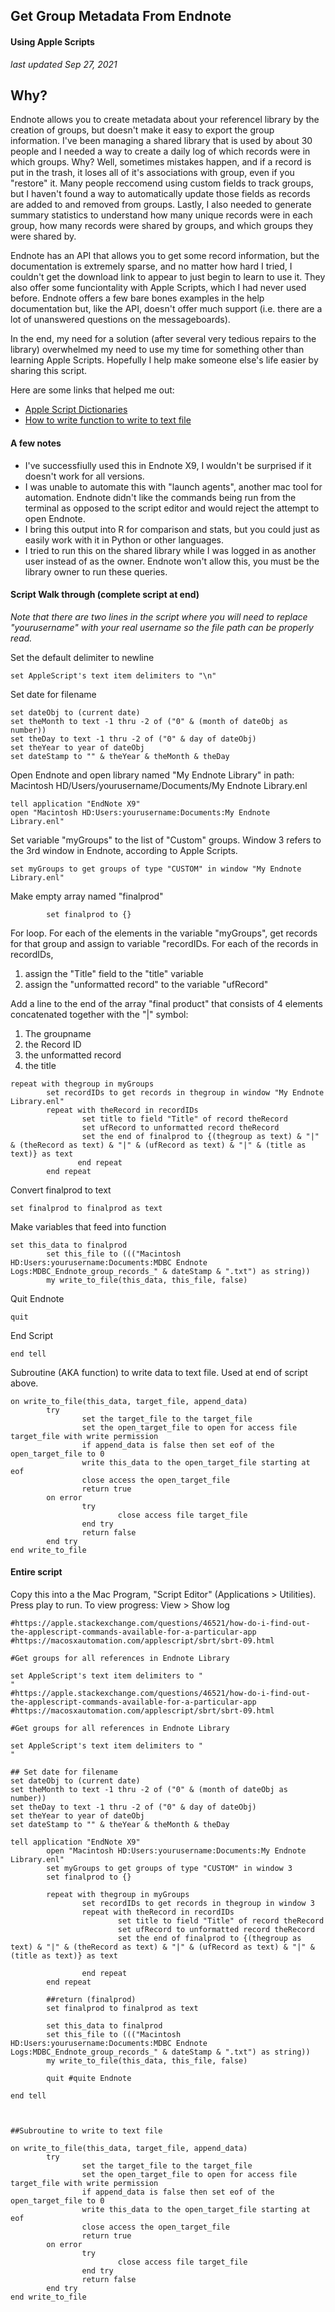 ## Get Group Metadata From Endnote

#### Using Apple Scripts

_last updated Sep 27, 2021_

## Why?

Endnote allows you to create metadata about your referencel library by the creation of groups, but doesn't make it easy to export the group information.  I've been managing a shared library that is used by about 30 people and I needed a way to create a daily log of which records were in which groups.  Why? Well, sometimes mistakes happen, and if a record is put in the trash, it loses all of it's associations with group, even if you "restore" it.  Many people reccomend using custom fields to track groups, but I haven't found a way to automatically update those fields as records are added to and removed from groups.  Lastly, I also needed to generate summary statistics to understand how many unique records were in each group, how many records were shared by groups, and which groups they were shared by.

Endnote has an API that allows you to get some record information, but the documentation is extremely sparse, and no matter how hard I tried, I couldn't get the download link to appear to just begin to learn to use it.  They also offer some funciontality with Apple Scripts, which I had never used before.  Endnote offers a few bare bones examples in the help documentation but, like the API, doesn't offer much support (i.e. there are a lot of unanswered questions on the messageboards).  

In the end, my need for a solution (after several very tedious repairs to the library) overwhelmed my need to use my time for something other than learning Apple Scripts. Hopefully I help make someone else's life easier by sharing this script.

Here are some links that helped me out: 

- [Apple Script Dictionaries](https://apple.stackexchange.com/questions/46521/how-do-i-find-out-the-applescript-commands-available-for-a-particular-app)
- [How to write function to write to text file](https://macosxautomation.com/applescript/sbrt/sbrt-09.html)

#### A few notes
* I've successfiully used this in Endnote X9, I wouldn't be surprised if it doesn't work for all versions.
* I was unable to automate this with "launch agents", another mac tool for automation.  Endnote didn't like the commands being run from the terminal as opposed to the script editor and would reject the attempt to open Endnote.
* I bring this output into R for comparison and stats, but you could just as easily work with it in Python or other languages.
* I tried to run this on the shared library while I was logged in as another user instead of as the owner.  Endnote won't allow this, you must be the library owner to run these queries.


#### Script Walk through (complete script at end)

_Note that there are two lines in the script where you will need to replace "yourusername" with your real username so the file path can be properly read._

Set the default delimiter to newline

```
set AppleScript's text item delimiters to "\n"
```

Set date for filename

```
set dateObj to (current date)
set theMonth to text -1 thru -2 of ("0" & (month of dateObj as number))
set theDay to text -1 thru -2 of ("0" & day of dateObj)
set theYear to year of dateObj
set dateStamp to "" & theYear & theMonth & theDay
```

Open Endnote and open library named "My Endnote Library" in path: Macintosh HD/Users/yourusername/Documents/My Endnote Library.enl
 
```
tell application "EndNote X9"
open "Macintosh HD:Users:yourusername:Documents:My Endnote Library.enl"
```

Set variable "myGroups" to the list of "Custom" groups.  Window 3 refers to the 3rd window in Endnote, according to Apple Scripts.

```
set myGroups to get groups of type "CUSTOM" in window "My Endnote Library.enl"
```
Make empty array named "finalprod"
```     
        set finalprod to {}
```     
For loop. For each of the elements in the variable "myGroups", get records for that group and assign to variable "recordIDs.  For each of the records in recordIDs, 

1. assign the "Title" field to the "title" variable
2. assign the "unformatted record" to the variable "ufRecord"

Add a line to the end of the array "final product" that consists of 4 elements concatenated together with the "|" symbol:

1. The groupname
2. the Record ID
3. the unformatted record
4. the title

```
repeat with thegroup in myGroups
        set recordIDs to get records in thegroup in window "My Endnote Library.enl"
        repeat with theRecord in recordIDs
                set title to field "Title" of record theRecord
                set ufRecord to unformatted record theRecord
                set the end of finalprod to {(thegroup as text) & "|" & (theRecord as text) & "|" & (ufRecord as text) & "|" & (title as text)} as text
               end repeat
        end repeat
```
        
Convert finalprod to text

```
set finalprod to finalprod as text
```

Make variables that feed into function

```     
set this_data to finalprod
        set this_file to ((("Macintosh HD:Users:yourusername:Documents:MDBC Endnote Logs:MDBC_Endnote_group_records_" & dateStamp & ".txt") as string))
        my write_to_file(this_data, this_file, false)
```     
Quit Endnote

```
quit 
```     

End Script

```
end tell
```

Subroutine (AKA function) to write data to text file.  Used at end of script above.

```
on write_to_file(this_data, target_file, append_data)
        try
                set the target_file to the target_file
                set the open_target_file to open for access file target_file with write permission
                if append_data is false then set eof of the open_target_file to 0
                write this_data to the open_target_file starting at eof
                close access the open_target_file
                return true
        on error
                try
                        close access file target_file
                end try
                return false
        end try
end write_to_file
```


#### Entire script

Copy this into a the Mac Program, "Script Editor" (Applications > Utilities). Press play to run. To view progress: View > Show log

```
#https://apple.stackexchange.com/questions/46521/how-do-i-find-out-the-applescript-commands-available-for-a-particular-app
#https://macosxautomation.com/applescript/sbrt/sbrt-09.html

#Get groups for all references in Endnote Library

set AppleScript's text item delimiters to "
"
#https://apple.stackexchange.com/questions/46521/how-do-i-find-out-the-applescript-commands-available-for-a-particular-app
#https://macosxautomation.com/applescript/sbrt/sbrt-09.html

#Get groups for all references in Endnote Library

set AppleScript's text item delimiters to "
"

## Set date for filename
set dateObj to (current date)
set theMonth to text -1 thru -2 of ("0" & (month of dateObj as number))
set theDay to text -1 thru -2 of ("0" & day of dateObj)
set theYear to year of dateObj
set dateStamp to "" & theYear & theMonth & theDay

tell application "EndNote X9"
        open "Macintosh HD:Users:yourusername:Documents:My Endnote Library.enl"
        set myGroups to get groups of type "CUSTOM" in window 3
        set finalprod to {}
        
        repeat with thegroup in myGroups
                set recordIDs to get records in thegroup in window 3
                repeat with theRecord in recordIDs
                        set title to field "Title" of record theRecord
                        set ufRecord to unformatted record theRecord
                        set the end of finalprod to {(thegroup as text) & "|" & (theRecord as text) & "|" & (ufRecord as text) & "|" & (title as text)} as text
                        
                end repeat
        end repeat
        
        ##return (finalprod)
        set finalprod to finalprod as text
        
        set this_data to finalprod
        set this_file to ((("Macintosh HD:Users:yourusername:Documents:MDBC Endnote Logs:MDBC_Endnote_group_records_" & dateStamp & ".txt") as string))
        my write_to_file(this_data, this_file, false)
        
        quit #quite Endnote
        
end tell



##Subroutine to write to text file

on write_to_file(this_data, target_file, append_data)
        try
                set the target_file to the target_file
                set the open_target_file to open for access file target_file with write permission
                if append_data is false then set eof of the open_target_file to 0
                write this_data to the open_target_file starting at eof
                close access the open_target_file
                return true
        on error
                try
                        close access file target_file
                end try
                return false
        end try
end write_to_file
```
